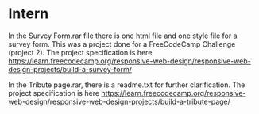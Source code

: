 # Intern

In the Survey Form.rar file there is one html file and one style file for a survey form. This was a project done for a FreeCodeCamp Challenge (project 2). The project specification is here https://learn.freecodecamp.org/responsive-web-design/responsive-web-design-projects/build-a-survey-form/

In the Tribute page.rar, there is a readme.txt for further clarification. The project specification is here https://learn.freecodecamp.org/responsive-web-design/responsive-web-design-projects/build-a-tribute-page/

